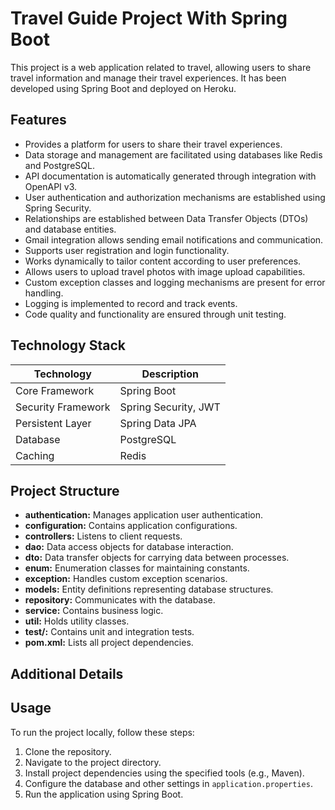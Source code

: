 # Travel Guide Project With Spring Boot

This project is a web application related to travel, allowing users to share travel information and manage their travel experiences. It has been developed using Spring Boot and deployed on Heroku.

## Features

- Provides a platform for users to share their travel experiences.
- Data storage and management are facilitated using databases like Redis and PostgreSQL.
- API documentation is automatically generated through integration with OpenAPI v3.
- User authentication and authorization mechanisms are established using Spring Security.
- Relationships are established between Data Transfer Objects (DTOs) and database entities.
- Gmail integration allows sending email notifications and communication.
- Supports user registration and login functionality.
- Works dynamically to tailor content according to user preferences.
- Allows users to upload travel photos with image upload capabilities.
- Custom exception classes and logging mechanisms are present for error handling.
- Logging is implemented to record and track events.
- Code quality and functionality are ensured through unit testing.

## Technology Stack

| Technology              | Description               |
|-------------------------|---------------------------|
| Core Framework          | Spring Boot               |
| Security Framework      | Spring Security, JWT      |
| Persistent Layer        | Spring Data JPA           |
| Database                | PostgreSQL                |
| Caching                 | Redis                     |

## Project Structure

- **authentication:** Manages application user authentication.
- **configuration:** Contains application configurations.
- **controllers:** Listens to client requests.
- **dao:** Data access objects for database interaction.
- **dto:** Data transfer objects for carrying data between processes.
- **enum:** Enumeration classes for maintaining constants.
- **exception:** Handles custom exception scenarios.
- **models:** Entity definitions representing database structures.
- **repository:** Communicates with the database.
- **service:** Contains business logic.
- **util:** Holds utility classes.
- **test/:** Contains unit and integration tests.
- **pom.xml:** Lists all project dependencies.

## Additional Details

## Usage

To run the project locally, follow these steps:

1. Clone the repository.
2. Navigate to the project directory.
3. Install project dependencies using the specified tools (e.g., Maven).
4. Configure the database and other settings in `application.properties`.
5. Run the application using Spring Boot.
